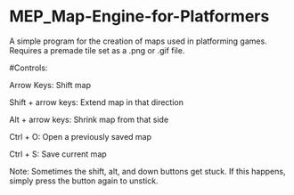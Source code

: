 # MEP_Map-Engine-for-Platformers
A simple program for the creation of maps used in platforming games. Requires a premade tile set as a .png or .gif file.

#Controls:
<p>Arrow Keys: Shift map
<p>Shift + arrow keys: Extend map in that direction
<p>Alt + arrow keys: Shrink map from that side
<p>Ctrl + O: Open a previously saved map
<p>Ctrl + S: Save current map

Note:
Sometimes the shift, alt, and down buttons get stuck. If this happens, simply press the button again to unstick.

